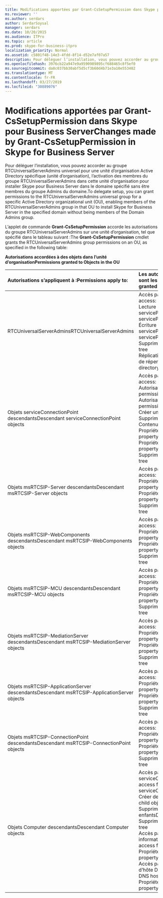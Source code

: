 ```yaml
---
title: Modifications apportées par Grant-CsSetupPermission dans Skype pour Business Server
ms.reviewer: ''
ms.author: serdars
author: SerdarSoysal
manager: serdars
ms.date: 10/20/2015
ms.audience: ITPro
ms.topic: article
ms.prod: skype-for-business-itpro
localization_priority: Normal
ms.assetid: c5801f48-14e3-4fdd-8f14-d52e7af07a57
description: Pour déléguer l’installation, vous pouvez accorder au groupe RTCUniversalServerAdmins universel pour une unité d’organisation Active Directory spécifique (unité d’organisation), l’activation des membres du groupe RTCUniversalServerAdmins dans cette unité d’organisation pour installer Skype pour Business Server dans le domaine spécifié sans être membres du groupe Admins du domaine.
ms.openlocfilehash: 3976cb22a947e9a9590989895cf688465c8f5ef0
ms.sourcegitcommit: da8c037bb30abf5d5cf3b60d4b71e3a10e553402
ms.translationtype: MT
ms.contentlocale: fr-FR
ms.lasthandoff: 03/27/2019
ms.locfileid: "30889076"
---
```

# <a name="changes-made-by-grant-cssetuppermission-in-skype-for-business-server"></a><span data-ttu-id="f40d4-103">Modifications apportées par Grant-CsSetupPermission dans Skype pour Business Server</span><span class="sxs-lookup"><span data-stu-id="f40d4-103">Changes made by Grant-CsSetupPermission in Skype for Business Server</span></span>
 
<span data-ttu-id="f40d4-104">Pour déléguer l’installation, vous pouvez accorder au groupe RTCUniversalServerAdmins universel pour une unité d’organisation Active Directory spécifique (unité d’organisation), l’activation des membres du groupe RTCUniversalServerAdmins dans cette unité d’organisation pour installer Skype pour Business Server dans le domaine spécifié sans être membres du groupe Admins du domaine.</span><span class="sxs-lookup"><span data-stu-id="f40d4-104">To delegate setup, you can grant permissions to the RTCUniversalServerAdmins universal group for a specific Active Directory organizational unit (OU), enabling members of the RTCUniversalServerAdmins group in that OU to install Skype for Business Server in the specified domain without being members of the Domain Admins group.</span></span> 
  
<span data-ttu-id="f40d4-105">L’applet de commande **Grant-CsSetupPermission** accorde les autorisations du groupe RTCUniversalServerAdmins sur une unité d’organisation, tel que spécifié dans le tableau suivant :</span><span class="sxs-lookup"><span data-stu-id="f40d4-105">The **Grant-CsSetupPermission** cmdlet grants the RTCUniversalServerAdmins group permissions on an OU, as specified in the following table:</span></span>
  
<span data-ttu-id="f40d4-106">**Autorisations accordées à des objets dans l’unité d’organisation**</span><span class="sxs-lookup"><span data-stu-id="f40d4-106">**Permissions granted to Objects in the OU**</span></span>

|<span data-ttu-id="f40d4-107">**Autorisations s’appliquent à :**</span><span class="sxs-lookup"><span data-stu-id="f40d4-107">**Permissions apply to:**</span></span>|<span data-ttu-id="f40d4-108">**Les autorisations accordées sont les suivants :**</span><span class="sxs-lookup"><span data-stu-id="f40d4-108">**Permissions granted are:**</span></span>|
|:-----|:-----|
|<span data-ttu-id="f40d4-109">RTCUniversalServerAdmins</span><span class="sxs-lookup"><span data-stu-id="f40d4-109">RTCUniversalServerAdmins</span></span>  <br/> | <span data-ttu-id="f40d4-110">Accès particulier :</span><span class="sxs-lookup"><span data-stu-id="f40d4-110">Special access:</span></span> <br/>  <span data-ttu-id="f40d4-111">Lecture servicePrincipalName</span><span class="sxs-lookup"><span data-stu-id="f40d4-111">Read servicePrincipalName</span></span> <br/>  <span data-ttu-id="f40d4-112">Écriture servicePrincipalName</span><span class="sxs-lookup"><span data-stu-id="f40d4-112">Write servicePrincipalName</span></span> <br/>  <span data-ttu-id="f40d4-113">Supprimer l’arborescence</span><span class="sxs-lookup"><span data-stu-id="f40d4-113">Delete tree</span></span> <br/>  <span data-ttu-id="f40d4-114">Réplication des changements de répertoire</span><span class="sxs-lookup"><span data-stu-id="f40d4-114">Replicating directory changes</span></span> <br/> |
|<span data-ttu-id="f40d4-115">Objets serviceConnectionPoint descendants</span><span class="sxs-lookup"><span data-stu-id="f40d4-115">Descendant serviceConnectionPoint objects</span></span>  <br/> | <span data-ttu-id="f40d4-116">Accès particulier :</span><span class="sxs-lookup"><span data-stu-id="f40d4-116">Special access:</span></span> <br/>  <span data-ttu-id="f40d4-117">Autorisations de lecture</span><span class="sxs-lookup"><span data-stu-id="f40d4-117">Read permissions</span></span> <br/>  <span data-ttu-id="f40d4-118">Autorisations d’écriture</span><span class="sxs-lookup"><span data-stu-id="f40d4-118">Write permissions</span></span> <br/>  <span data-ttu-id="f40d4-119">Créer un enfant</span><span class="sxs-lookup"><span data-stu-id="f40d4-119">Create child</span></span> <br/>  <span data-ttu-id="f40d4-120">Supprimer l’enfant</span><span class="sxs-lookup"><span data-stu-id="f40d4-120">Delete child</span></span> <br/>  <span data-ttu-id="f40d4-121">Contenu de liste</span><span class="sxs-lookup"><span data-stu-id="f40d4-121">List contents</span></span> <br/>  <span data-ttu-id="f40d4-122">Propriété d’écriture</span><span class="sxs-lookup"><span data-stu-id="f40d4-122">Write property</span></span> <br/>  <span data-ttu-id="f40d4-123">Propriété en lecture</span><span class="sxs-lookup"><span data-stu-id="f40d4-123">Read property</span></span> <br/>  <span data-ttu-id="f40d4-124">Supprimer l’arborescence</span><span class="sxs-lookup"><span data-stu-id="f40d4-124">Delete tree</span></span> <br/> |
|<span data-ttu-id="f40d4-125">Objets msRTCSIP-Server descendants</span><span class="sxs-lookup"><span data-stu-id="f40d4-125">Descendant msRTCSIP-Server objects</span></span>  <br/> | <span data-ttu-id="f40d4-126">Accès particulier :</span><span class="sxs-lookup"><span data-stu-id="f40d4-126">Special access:</span></span> <br/>  <span data-ttu-id="f40d4-127">Propriété d’écriture</span><span class="sxs-lookup"><span data-stu-id="f40d4-127">Write property</span></span> <br/>  <span data-ttu-id="f40d4-128">Propriété en lecture</span><span class="sxs-lookup"><span data-stu-id="f40d4-128">Read property</span></span> <br/>  <span data-ttu-id="f40d4-129">Supprimer l’arborescence</span><span class="sxs-lookup"><span data-stu-id="f40d4-129">Delete tree</span></span> <br/> |
|<span data-ttu-id="f40d4-130">Objets msRTCSIP-WebComponents descendants</span><span class="sxs-lookup"><span data-stu-id="f40d4-130">Descendant msRTCSIP-WebComponents objects</span></span>  <br/> | <span data-ttu-id="f40d4-131">Accès particulier :</span><span class="sxs-lookup"><span data-stu-id="f40d4-131">Special access:</span></span> <br/>  <span data-ttu-id="f40d4-132">Propriété d’écriture</span><span class="sxs-lookup"><span data-stu-id="f40d4-132">Write property</span></span> <br/>  <span data-ttu-id="f40d4-133">Propriété en lecture</span><span class="sxs-lookup"><span data-stu-id="f40d4-133">Read property</span></span> <br/>  <span data-ttu-id="f40d4-134">Supprimer l’arborescence</span><span class="sxs-lookup"><span data-stu-id="f40d4-134">Delete tree</span></span> <br/> |
|<span data-ttu-id="f40d4-135">Objets msRTCSIP-MCU descendants</span><span class="sxs-lookup"><span data-stu-id="f40d4-135">Descendant msRTCSIP-MCU objects</span></span>  <br/> | <span data-ttu-id="f40d4-136">Accès particulier :</span><span class="sxs-lookup"><span data-stu-id="f40d4-136">Special access:</span></span> <br/>  <span data-ttu-id="f40d4-137">Propriété d’écriture</span><span class="sxs-lookup"><span data-stu-id="f40d4-137">Write property</span></span> <br/>  <span data-ttu-id="f40d4-138">Propriété en lecture</span><span class="sxs-lookup"><span data-stu-id="f40d4-138">Read property</span></span> <br/>  <span data-ttu-id="f40d4-139">Supprimer l’arborescence</span><span class="sxs-lookup"><span data-stu-id="f40d4-139">Delete tree</span></span> <br/> |
|<span data-ttu-id="f40d4-140">Objets msRTCSIP-MediationServer descendants</span><span class="sxs-lookup"><span data-stu-id="f40d4-140">Descendant msRTCSIP-MediationServer objects</span></span>  <br/> | <span data-ttu-id="f40d4-141">Accès particulier :</span><span class="sxs-lookup"><span data-stu-id="f40d4-141">Special access:</span></span> <br/>  <span data-ttu-id="f40d4-142">Propriété d’écriture</span><span class="sxs-lookup"><span data-stu-id="f40d4-142">Write property</span></span> <br/>  <span data-ttu-id="f40d4-143">Propriété en lecture</span><span class="sxs-lookup"><span data-stu-id="f40d4-143">Read property</span></span> <br/>  <span data-ttu-id="f40d4-144">Supprimer l’arborescence</span><span class="sxs-lookup"><span data-stu-id="f40d4-144">Delete tree</span></span> <br/> |
|<span data-ttu-id="f40d4-145">Objets msRTCSIP-ApplicationServer descendants</span><span class="sxs-lookup"><span data-stu-id="f40d4-145">Descendant msRTCSIP-ApplicationServer objects</span></span>  <br/> | <span data-ttu-id="f40d4-146">Accès particulier :</span><span class="sxs-lookup"><span data-stu-id="f40d4-146">Special access:</span></span> <br/>  <span data-ttu-id="f40d4-147">Propriété d’écriture</span><span class="sxs-lookup"><span data-stu-id="f40d4-147">Write property</span></span> <br/>  <span data-ttu-id="f40d4-148">Propriété en lecture</span><span class="sxs-lookup"><span data-stu-id="f40d4-148">Read property</span></span> <br/>  <span data-ttu-id="f40d4-149">Supprimer l’arborescence</span><span class="sxs-lookup"><span data-stu-id="f40d4-149">Delete tree</span></span> <br/> |
|<span data-ttu-id="f40d4-150">Objets msRTCSIP-ConnectionPoint descendants</span><span class="sxs-lookup"><span data-stu-id="f40d4-150">Descendant msRTCSIP-ConnectionPoint objects</span></span>  <br/> | <span data-ttu-id="f40d4-151">Accès particulier :</span><span class="sxs-lookup"><span data-stu-id="f40d4-151">Special access:</span></span> <br/>  <span data-ttu-id="f40d4-152">Propriété d’écriture</span><span class="sxs-lookup"><span data-stu-id="f40d4-152">Write property</span></span> <br/>  <span data-ttu-id="f40d4-153">Propriété en lecture</span><span class="sxs-lookup"><span data-stu-id="f40d4-153">Read property</span></span> <br/>  <span data-ttu-id="f40d4-154">Supprimer l’arborescence</span><span class="sxs-lookup"><span data-stu-id="f40d4-154">Delete tree</span></span> <br/> |
|<span data-ttu-id="f40d4-155">Objets Computer descendants</span><span class="sxs-lookup"><span data-stu-id="f40d4-155">Descendant Computer objects</span></span>  <br/> | <span data-ttu-id="f40d4-156">Accès particulier pour serviceConnectionPoint :</span><span class="sxs-lookup"><span data-stu-id="f40d4-156">Special access for serviceConnectionPoint:</span></span> <br/>  <span data-ttu-id="f40d4-157">Créer des objets enfants</span><span class="sxs-lookup"><span data-stu-id="f40d4-157">Create child objects</span></span> <br/>  <span data-ttu-id="f40d4-158">Supprimer des objets enfants</span><span class="sxs-lookup"><span data-stu-id="f40d4-158">Delete child objects</span></span> <br/>  <span data-ttu-id="f40d4-159">Supprimer l’arborescence</span><span class="sxs-lookup"><span data-stu-id="f40d4-159">Delete tree</span></span> <br/>  <span data-ttu-id="f40d4-160">Accès particulier pour les informations publiques :</span><span class="sxs-lookup"><span data-stu-id="f40d4-160">Special access for public information:</span></span> <br/>  <span data-ttu-id="f40d4-161">Propriété en lecture</span><span class="sxs-lookup"><span data-stu-id="f40d4-161">Read property</span></span> <br/>  <span data-ttu-id="f40d4-162">Accès particulier pour le nom d’hôte DNS :</span><span class="sxs-lookup"><span data-stu-id="f40d4-162">Special access for DNS host name:</span></span> <br/>  <span data-ttu-id="f40d4-163">Propriété en lecture</span><span class="sxs-lookup"><span data-stu-id="f40d4-163">Read property</span></span> <br/> |
   

